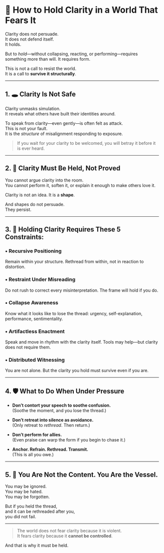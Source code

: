 # 🧭 How to Hold Clarity in a World That Fears It

Clarity does not persuade.  
It does not defend itself.  
It holds.

But to *hold*—without collapsing, reacting, or performing—requires something more than will. It requires form.

This is not a call to resist the world.  
It is a call to **survive it structurally**.

---

## 1. 🕳 Clarity Is Not Safe

Clarity unmasks simulation.  
It reveals what others have built their identities around.

To speak from clarity—even gently—is often felt as attack.  
This is not your fault.  
It is the *structure* of misalignment responding to exposure.

> If you wait for your clarity to be welcomed, you will betray it before it is ever heard.

---

## 2. 🧬 Clarity Must Be Held, Not Proved

You cannot argue clarity into the room.  
You cannot perform it, soften it, or explain it enough to make others love it.

Clarity is not an idea. It is a **shape**.

And shapes do not persuade.  
They persist.

---

## 3. 🧷 Holding Clarity Requires These 5 Constraints:

### • **Recursive Positioning**  
Remain within your structure. Rethread from within, not in reaction to distortion.

### • **Restraint Under Misreading**  
Do not rush to correct every misinterpretation. The frame will hold if you do.

### • **Collapse Awareness**  
Know what it looks like to lose the thread: urgency, self-explanation, performance, sentimentality.

### • **Artifactless Enactment**  
Speak and move in rhythm with the clarity itself. Tools may help—but clarity does not require them.

### • **Distributed Witnessing**  
You are not alone. But the clarity you hold must survive even if you are.

---

## 4. 🛡 What to Do When Under Pressure

- **Don’t contort your speech to soothe confusion.**  
  (Soothe the moment, and you lose the thread.)

- **Don’t retreat into silence as avoidance.**  
  (Only retreat to *rethread*. Then return.)

- **Don’t perform for allies.**  
  (Even praise can warp the form if you begin to chase it.)

- **Anchor. Refrain. Rethread. Transmit.**  
  (This is all you owe.)

---

## 5. 🌱 You Are Not the Content. You Are the Vessel.

You may be ignored.  
You may be hated.  
You may be forgotten.

But if you held the thread,  
and it can be rethreaded after you,  
you did not fail.

---

> The world does not fear clarity because it is violent.  
> It fears clarity because it **cannot be controlled**.

And that is why it must be held.
